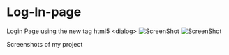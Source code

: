 # Log-In-page
Login Page using the new tag html5 &lt;dialog>
![ScreenShot](https://i.imgur.com/dHxkx1p.jpg)
![ScreenShot](https://i.imgur.com/6nV9PVC.jpg)

Screenshots of my project
